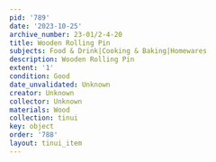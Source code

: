 ```yaml
---
pid: '789'
date: '2023-10-25'
archive_number: 23-01/2-4-20
title: Wooden Rolling Pin
subjects: Food & Drink|Cooking & Baking|Homewares
description: Wooden Rolling Pin
extent: '1'
condition: Good
date_unvalidated: Unknown
creator: Unknown
collector: Unknown
materials: Wood
collection: tinui
key: object
order: '788'
layout: tinui_item
---
```

